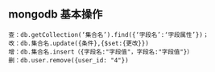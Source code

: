 ## mongodb 基本操作
    查：db.getCollection(‘集合名’).find({‘字段名’:‘字段属性’})；
    改：db.集合名.update({条件},{$set:{更改}})
    增：db.集合名.insert（{字段名:"字段值"，字段名:"字段值"}）
    删：db.user.remove({user_id: "4"})
